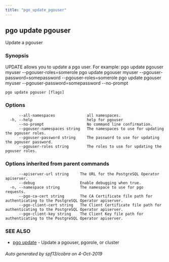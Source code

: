 ```yaml
---
title: "pgo_update_pgouser"
---
```

## pgo update pgouser

Update a pgouser

### Synopsis

UPDATE allows you to update a pgo user. For example:
		pgo update pgouser myuser --pgouser-roles=somerole
		pgo update pgouser myuser --pgouser-password=somepassword --pgouser-roles=somerole
		pgo update pgouser myuser --pgouser-password=somepassword --no-prompt

```
pgo update pgouser [flags]
```

### Options

```
      --all-namespaces              all namespaces.
  -h, --help                        help for pgouser
      --no-prompt                   No command line confirmation.
      --pgouser-namespaces string   The namespaces to use for updating the pgouser roles.
      --pgouser-password string     The password to use for updating the pgouser password.
      --pgouser-roles string        The roles to use for updating the pgouser roles.
```

### Options inherited from parent commands

```
      --apiserver-url string     The URL for the PostgreSQL Operator apiserver.
      --debug                    Enable debugging when true.
  -n, --namespace string         The namespace to use for pgo requests.
      --pgo-ca-cert string       The CA Certificate file path for authenticating to the PostgreSQL Operator apiserver.
      --pgo-client-cert string   The Client Certificate file path for authenticating to the PostgreSQL Operator apiserver.
      --pgo-client-key string    The Client Key file path for authenticating to the PostgreSQL Operator apiserver.
```

### SEE ALSO

* [pgo update](/operatorcli/cli/pgo_update/)	 - Update a pgouser, pgorole, or cluster

###### Auto generated by spf13/cobra on 4-Oct-2019
